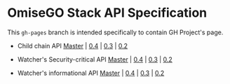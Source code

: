 # OmiseGO Stack API Specification

This `gh-pages` branch is intended specifically to contain GH Project's page.


* Child chain API
[Master](https://docs.omg.network/elixir-omg/docs-ui/?urls.primaryName=master%2Foperator_api_specs) | [0.4](https://docs.omg.network/elixir-omg/docs-ui/?urls.primaryName=0.4%2Foperator_api_specs) | [0.3](https://docs.omg.network/elixir-omg/docs-ui/?urls.primaryName=0.3%2Foperator_api_specs) | [0.2](https://docs.omg.network/elixir-omg/docs-ui/?urls.primaryName=0.2%2Foperator_api_specs)

* Watcher's Security-critical API
[Master](https://docs.omg.network/elixir-omg/docs-ui/?urls.primaryName=master%2Fsecurity_critical_api_specs) | [0.4](https://docs.omg.network/elixir-omg/docs-ui/?urls.primaryName=0.4%2Fsecurity_critical_api_specs) | [0.3](https://docs.omg.network/elixir-omg/docs-ui/?urls.primaryName=0.3%2Fsecurity_critical_api_specs) | [0.2](https://docs.omg.network/elixir-omg/docs-ui/?urls.primaryName=0.2%2Fsecurity_critical_api_specs)

* Watcher's informational API
[Master](https://docs.omg.network/elixir-omg/docs-ui/?urls.primaryName=master%2Finfo_api_specs) | [0.4](https://docs.omg.network/elixir-omg/docs-ui/?urls.primaryName=0.4%2Finfo_api_specs) | [0.3](https://docs.omg.network/elixir-omg/docs-ui/?urls.primaryName=0.3%2Finfo_api_specs) | [0.2](https://docs.omg.network/elixir-omg/docs-ui/?urls.primaryName=0.2%2Finfo_api_specs)
